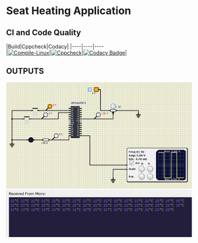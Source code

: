 # Seat Heating Application
## CI and Code Quality

|Build|Cppcheck|Codacy|
|----|----|----\
|[![Compile-Linux](https://github.com/ShodaPratheepKumarReddy/EmbeddedC_255967/actions/workflows/Compile.yml/badge.svg)](https://github.com/ShodaPratheepKumarReddy/EmbeddedC_255967/actions/workflows/Compile.yml)|[![Cppcheck](https://github.com/ShodaPratheepKumarReddy/EmbeddedC_255967/actions/workflows/CodeQulaity.yml/badge.svg)](https://github.com/ShodaPratheepKumarReddy/EmbeddedC_255967/actions/workflows/CodeQulaity.yml)|[![Codacy Badge](https://app.codacy.com/project/badge/Grade/940f00b55fcf4f0a8c4c2a9a0dbed392)](https://www.codacy.com/gh/ShodaPratheepKumarReddy/EmbeddedC_255967/dashboard?utm_source=github.com&amp;utm_medium=referral&amp;utm_content=ShodaPratheepKumarReddy/EmbeddedC_255967&amp;utm_campaign=Badge_Grade)|

## OUTPUTS
![application](simulation/application.png)
![UART output](simulation/UART.png)



